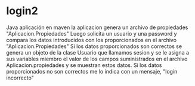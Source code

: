 # login2
Java aplicación en maven
la aplicacion genera un archivo de propiedades "Aplicacion.Propiedades"
Luego solicita un usuario y una password y compara los datos introducidos con los proporcionados en el archivo "Aplicacion.Propiedades"
Si los datos proporcionados son correctos se genera un objeto de la clase Usuario que llamamos sesion y se le asigna a sus variables miembro el valor de los campos 
suministrados en el archivo Aplicacion.propiedades y se muestran estos datos.
Si los datos proporcionados no son correctos me lo indica con un mensaje, "login incorrecto"


